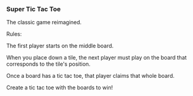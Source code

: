 ### Super Tic Tac Toe

The classic game reimagined.

Rules:

The first player starts on the middle board.

When you place down a tile, the next player must play on the board that corresponds to the tile's position.

Once a board has a tic tac toe, that player claims that whole board.

Create a tic tac toe with the boards to win!

